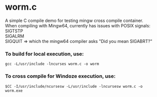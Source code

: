 # worm.c

A simple C compile demo for testing mingw cross compile container.   
When compiling with Mingw64, currently has issues with POSIX signals:   
SIGTSTP   
SIGALRM   
SIGQUIT => which the mingw64 compiler asks "Did you mean SIGABRT?"   

### To build for local execution, use:
```
gcc -L/usr/include -lncurses worm.c -o worm
```

### To cross compile for Windoze execution, use:
```
$CC -I/usr/include/ncursesw -L/usr/include -lncursesw worm.c -o worm.exe
```
